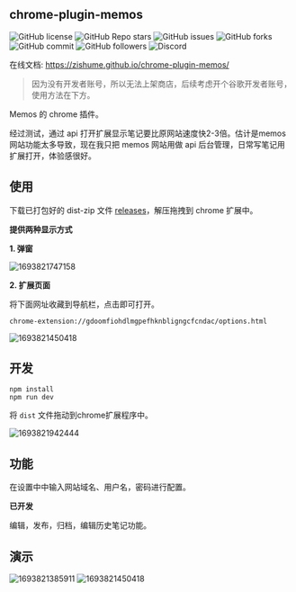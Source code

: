 ## chrome-plugin-memos

![GitHub license](https://img.shields.io/github/license/zishume/chrome-plugin-memos)
![GitHub Repo stars](https://img.shields.io/github/stars/zishume/chrome-plugin-memos)
![GitHub issues](https://img.shields.io/github/issues/zishume/chrome-plugin-memos)
![GitHub forks](https://img.shields.io/github/forks/zishume/chrome-plugin-memos)
![GitHub commit](https://img.shields.io/github/commit-activity/t/zishume/chrome-plugin-memos)
![GitHub followers](https://img.shields.io/github/followers/zishume)
![Discord](https://img.shields.io/discord/1126519222172925952)

在线文档: https://zishume.github.io/chrome-plugin-memos/

>因为没有开发者账号，所以无法上架商店，后续考虑开个谷歌开发者账号，使用方法在下方。

Memos 的 chrome 插件。

经过测试，通过 api 打开扩展显示笔记要比原网站速度快2-3倍。估计是memos网站功能太多导致，现在我只把 memos 网站用做 api 后台管理，日常写笔记用扩展打开，体验感很好。

## 使用

下载已打包好的 dist-zip 文件 [releases](https://github.com/zishume/chrome-plugin-memos/releases/tag/1.0)，解压拖拽到 chrome 扩展中。

**提供两种显示方式**

**1. 弹窗**

![1693821747158](https://imgurl.zishu.me/images/1693821747158.jpg)

**2. 扩展页面**

将下面网址收藏到导航栏，点击即可打开。

```
chrome-extension://gdoomfiohdlmgpefhknbligngcfcndac/options.html
```

![1693821450418](https://imgurl.zishu.me/images/1693821450418.jpg)

## 开发

```
npm install
npm run dev
```

将 `dist` 文件拖动到chrome扩展程序中。

![1693821942444](https://imgurl.zishu.me/images/1693821942444.jpg)

## 功能

在设置中中输入网站域名、用户名，密码进行配置。

**已开发**

编辑，发布，归档，编辑历史笔记功能。

## 演示

![1693821385911](https://imgurl.zishu.me/images/1693821385911.jpg)
![1693821450418](https://imgurl.zishu.me/images/1693821450418.jpg)